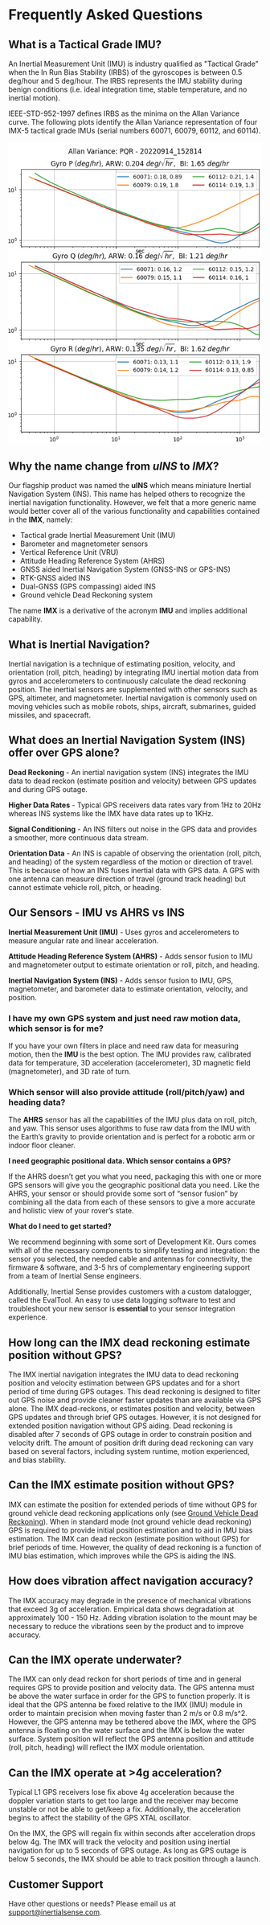 # Frequently Asked Questions

## What is a Tactical Grade IMU?

An Inertial Measurement Unit (IMU) is industry qualified as "Tactical Grade" when the In Run Bias Stability (IRBS) of the gyroscopes is between 0.5 deg/hour and 5 deg/hour.  The IRBS represents the IMU stability during benign conditions (i.e. ideal integration time, stable temperature, and no inertial motion).

IEEE-STD-952-1997 defines IRBS as the minima on the Allan Variance curve. The following plots identify the Allan Variance representation of four IMX-5 tactical grade IMUs (serial numbers 60071, 60079, 60112, and 60114).

![RUG-3-IMX-5 Gyro Allan Variance](images/rug-3-imx-5-allan-variance-gyro.png)

## Why the name change from *uINS* to *IMX*?

Our flagship product was named the **uINS** which means miniature Inertial Navigation System (INS).  This name has helped others to recognize the inertial navigation functionality.  However, we felt that a more generic name would better cover all of the various functionality and capabilities contained in the **IMX**, namely: 

- Tactical grade Inertial Measurement Unit (IMU)
- Barometer and magnetometer sensors
- Vertical Reference Unit (VRU)
- Attitude Heading Reference System (AHRS)
- GNSS aided Inertial Navigation System (GNSS-INS or GPS-INS)
- RTK-GNSS aided INS
- Dual-GNSS (GPS compassing) aided INS
- Ground vehicle Dead Reckoning system

The name **IMX** is a derivative of the acronym **IMU** and implies additional capability. 

## What is Inertial Navigation?

Inertial navigation is a technique of estimating position, velocity, and orientation (roll, pitch, heading) by integrating IMU inertial motion data from gyros and accelerometers to continuously calculate the dead reckoning position.  The inertial sensors are supplemented with other sensors such as GPS, altimeter, and magnetometer.  Inertial navigation is commonly used on moving vehicles such as mobile robots, ships, aircraft, submarines, guided missiles, and spacecraft.   

## What does an Inertial Navigation System (INS) offer over GPS alone?

**Dead Reckoning** - An inertial navigation system (INS) integrates the IMU data to dead reckon (estimate position and velocity) between GPS updates and during GPS outage.   

**Higher Data Rates** - Typical GPS receivers data rates vary from 1Hz to 20Hz whereas INS systems like the IMX have data rates up to 1KHz.  

**Signal Conditioning** - An INS filters out noise in the GPS data and provides a smoother, more continuous data stream.  

**Orientation Data** - An INS is capable of observing the orientation (roll, pitch, and heading) of the system regardless of the motion or direction of travel.  This is because of how an INS fuses inertial data with GPS data.  A GPS with one antenna can measure direction of travel (ground track heading) but cannot estimate vehicle roll, pitch, or heading.

## Our Sensors - IMU vs AHRS vs INS

**Inertial Measurement Unit (IMU)** - Uses gyros and accelerometers to measure angular rate and linear acceleration.

**Attitude Heading Reference System (AHRS)** - Adds sensor fusion to IMU and magnetometer output to estimate orientation or roll, pitch, and heading. 

**Inertial Navigation System (INS)** - Adds sensor fusion to IMU, GPS, magnetometer, and barometer data to estimate orientation, velocity, and position. 

### I have my own GPS system and just need raw motion data, which sensor is for me?

If you have your own filters in place and need raw data for measuring motion, then the **IMU** is the best option. The IMU provides raw, calibrated data for temperature, 3D acceleration (accelerometer), 3D magnetic field (magnetometer), and 3D rate of turn.

### Which sensor will also provide attitude (roll/pitch/yaw) and heading data?

The **AHRS** sensor has all the capabilities of the IMU plus data on roll, pitch, and yaw. This sensor uses algorithms to fuse raw data from the IMU with the Earth’s gravity to provide orientation and is perfect for a robotic arm or indoor floor cleaner.

**I need geographic positional data. Which sensor contains a GPS?**

If the AHRS doesn’t get you what you need, packaging this with one or more GPS sensors will give you the geographic positional data you need. Like the AHRS, your sensor or should provide some sort of “sensor fusion” by combining all the data from each of these sensors to give a more accurate and holistic view of your rover’s state.

**What do I need to get started?**

We recommend beginning with some sort of Development Kit. Ours comes with all of the necessary components to simplify testing and integration: the sensor you selected, the needed cable and antennas for connectivity, the firmware & software, and 3-5 hrs of complementary engineering support from a team of Inertial Sense engineers. 

Additionally, Inertial Sense provides customers with a custom datalogger, called the EvalTool. An easy to use data logging software to test and troubleshoot your new sensor is **essential** to your sensor integration experience.

## How long can the IMX dead reckoning estimate position without GPS?

The IMX inertial navigation integrates the IMU data to dead reckoning position and velocity estimation between GPS updates and for a short period of time during GPS outages.  This dead reckoning is designed to filter out GPS noise and provide cleaner faster updates than are available via GPS alone. The IMX dead-reckons, or estimates position and velocity, between GPS updates and through brief GPS outages.  However, it is not designed for extended position navigation without GPS aiding.  Dead reckoning is disabled after 7 seconds of GPS outage in order to constrain position and velocity drift.  The amount of position drift during dead reckoning can vary based on several factors, including system runtime, motion experienced, and bias stability.  

## Can the IMX estimate position without GPS?

IMX can estimate the position for extended periods of time without GPS for ground vehicle dead reckoning applications only (see [Ground Vehicle Dead Reckoning](dead-reckoning/dead_reckoning)).  When in standard mode (not ground vehicle dead reckoning) GPS is required to provide initial position estimation and to aid in IMU bias estimation.  The IMX can dead reckon (estimate position without GPS) for brief periods of time.  However, the quality of dead reckoning is a function of IMU bias estimation, which improves while the GPS is aiding the INS.      

## How does vibration affect navigation accuracy? 

The IMX accuracy may degrade in the presence of mechanical vibrations that exceed 3g of acceleration. Empirical data shows degradation at approximately 100 - 150 Hz. Adding vibration isolation to the mount may be necessary to reduce the vibrations seen by the product and to improve accuracy.

## Can the IMX operate underwater?

The IMX can only dead reckon for short periods of time and in general requires GPS to provide position and velocity data.  The GPS antenna must be above the water surface in order for the GPS to function properly.  It is ideal that the GPS antenna be fixed relative to the IMX (IMU) module in order to maintain precision when moving faster than 2 m/s or 0.8 m/s^2.  However, the GPS antenna may be tethered above the IMX, where the GPS antenna is floating on the water surface and the IMX is below the water surface.  System position will reflect the GPS antenna position and attitude (roll, pitch, heading) will reflect the IMX module orientation. 

## Can the IMX operate at >4g acceleration?

Typical L1 GPS receivers lose fix above 4g acceleration because the doppler variation starts to get too large and the receiver may become unstable or not be able to get/keep a fix.  Additionally, the acceleration begins to affect the stability of the GPS XTAL oscillator.

On the IMX, the GPS will regain fix within seconds after acceleration drops below 4g. The IMX will track the velocity and position using inertial navigation for up to 5 seconds of GPS outage. As long as GPS outage is below 5 seconds, the IMX should be able to track position through a launch.

## Customer Support 

Have other questions or needs?  Please email us at [support@inertialsense.com](mailto:support@inertialsense.com).